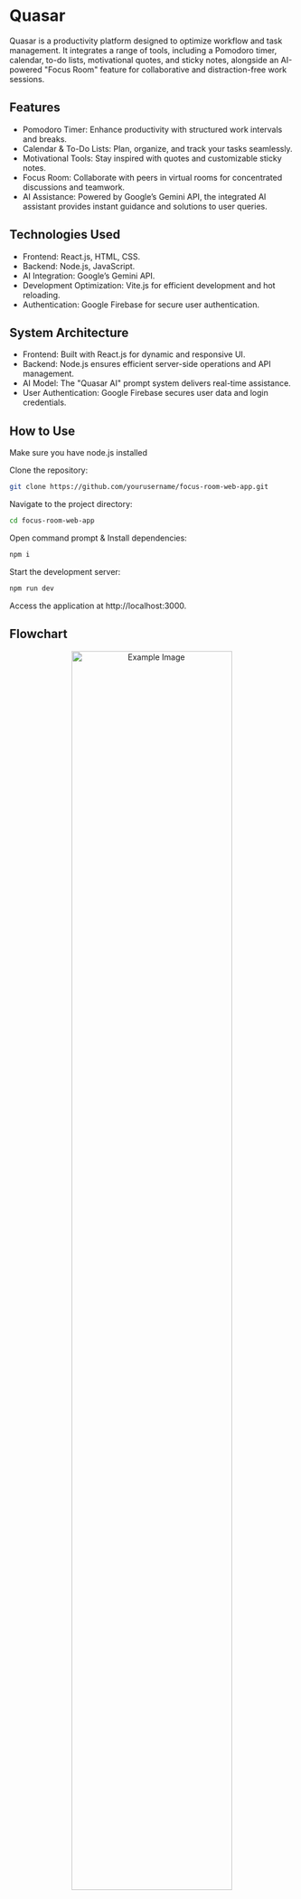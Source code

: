 # Quasar
Quasar is a productivity platform designed to optimize workflow and task management. It integrates a range of tools, including a Pomodoro timer, calendar, to-do lists, motivational quotes, and sticky notes, alongside an AI-powered "Focus Room" feature for collaborative and distraction-free work sessions.

## Features
- Pomodoro Timer: Enhance productivity with structured work intervals and breaks.
- Calendar & To-Do Lists: Plan, organize, and track your tasks seamlessly.
- Motivational Tools: Stay inspired with quotes and customizable sticky notes.
- Focus Room: Collaborate with peers in virtual rooms for concentrated discussions and teamwork.
- AI Assistance: Powered by Google’s Gemini API, the integrated AI assistant provides instant guidance and solutions to user queries.
  
## Technologies Used
- Frontend: React.js, HTML, CSS.
- Backend: Node.js, JavaScript.
- AI Integration: Google’s Gemini API.
- Development Optimization: Vite.js for efficient development and hot reloading.
- Authentication: Google Firebase for secure user authentication.
  
## System Architecture
- Frontend: Built with React.js for dynamic and responsive UI.
- Backend: Node.js ensures efficient server-side operations and API management.
- AI Model: The "Quasar AI" prompt system delivers real-time assistance.
- User Authentication: Google Firebase secures user data and login credentials.

## How to Use
Make sure you have node.js installed

Clone the repository:
```bash
git clone https://github.com/yourusername/focus-room-web-app.git
```

Navigate to the project directory:
```bash
cd focus-room-web-app
```

Open command prompt & Install dependencies:
```bash
npm i
```

Start the development server:
```bash
npm run dev
```

Access the application at http://localhost:3000.

## Flowchart

   <p align="center">
  <img src="FocusRoom.png" alt="Example Image" width="75%" height="75%"/>
</p>  

---

## Results
## 1. Index Page

<p align="center">
  <img src="Results/index.png" alt="Index" width="75%" height="75%"/>
</p>  

---

## 2. Login Page

<p align="center">
  <img src="Results/login.png" alt="Index" width="75%" height="75%"/>
</p>  

---

## 3. Widgets

<p align="center">
  <img src="Results/widget.png" alt="Index" width="75%" height="75%"/>
</p>  

---

<p align="center">
  <img src="Results/widget1.png" alt="Index" width="75%" height="75%"/>
</p>  

---

## 4. Meet Functionality

<p align="center">
  <img src="Results/meet.png" alt="Index" width="75%" height="75%"/>
</p>  

---

<p align="center">
  <img src="Results/meet1.png" alt="Meet1" width="75%" height="75%"/>
</p>  

---

## 5. AI prompt

<p align="center">
  <img src="Results/API.png" alt="Meet1" width="75%" height="75%"/>
</p>  

---

## Future Enhancements
- Real-Time Collaboration: Audio/video conferencing and in-room chat for seamless teamwork.
- Advanced NLP: Enhanced AI prompt capabilities and multilingual support.
- Analytics: Usage tracking for insights into user behavior and feature optimization.

---

## Contributors

- Pratik Bhat
- Harsh Deshmukh
